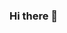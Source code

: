 ### Hi there 👋

<!--
**victory-lelekumo/victory-lelekumo** is a ✨ _special_ ✨ repository because its `README.md` (this file) appears on your GitHub profile.

Here are some ideas to get you started:

- 👯 I’m looking to collaborate on Data Analysis projects
- 🤔 I’m looking for help with entry level data science roles 
- 📫 How to reach me: www.linkedin.com/in/victory-lelekumo
- 😄 Pronouns: She/Her
- ⚡ Fun fact: I really enjoy learning new things and collaborating
-->
